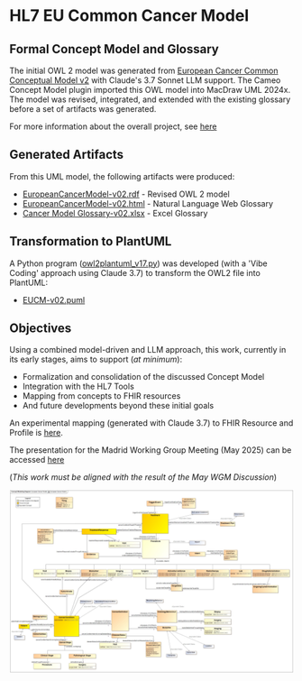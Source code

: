 # HL7 EU Common Cancer Model
## Formal Concept Model and Glossary 

The initial OWL 2 model was generated from [European Cancer Common Conceptual Model v2](https://confluence.hl7.org/download/attachments/281282385/CancerLogicalModel_20250414_Rev.png?version=1&modificationDate=1744961792994&api=v2) with Claude's 3.7 Sonnet LLM support. 
The Cameo Concept Model plugin imported this OWL model into MacDraw UML 2024x. The model was revised, integrated, and extended with the existing glossary before a set of artifacts was generated.

For more information about the overall project, see [here](https://confluence.hl7.org/x/UQfEE)

## Generated Artifacts

From this UML model, the following artifacts were produced:

* [EuropeanCancerModel-v02.rdf](https://github.com/slotti64/HL7-EU-Common-cancer-concept-model/blob/main/EuropeanCancerModel-v02.rdf) - Revised OWL 2 model
* [EuropeanCancerModel-v02.html](https://github.com/slotti64/HL7-EU-Common-cancer-concept-model/blob/main/EuropeanCancerModel-v02.html) - Natural Language Web Glossary
* [Cancer Model Glossary-v02.xlsx](https://github.com/slotti64/HL7-EU-Common-cancer-concept-model/blob/main/Cancer%20Model%20Glossary-v02.xlsx) - Excel Glossary 

## Transformation to PlantUML

A Python program ([owl2plantuml_v17.py](https://github.com/slotti64/HL7-EU-Common-cancer-concept-model/tree/main/OWL2PlantUML/)) was developed (with a 'Vibe Coding' approach using Claude 3.7) to transform the OWL2 file into PlantUML:

* [EUCM-v02.puml](https://github.com/slotti64/HL7-EU-Common-cancer-concept-model/blob/main/EUCM-v02.puml)

## Objectives

Using a combined model-driven and LLM approach, this work, currently in its early stages, aims to support (*at minimum*):

* Formalization and consolidation of the discussed Concept Model
* Integration  with the HL7 Tools
* Mapping from concepts to FHIR resources
* And future developments beyond these initial goals

An experimental mapping (generated with Claude 3.7) to FHIR Resource and Profile is [here](https://github.com/slotti64/HL7-EU-Common-cancer-concept-model/blob/main/TEST%20LLM/EUCM%20mapping%20FHIR%20Resources-05-04-2025.docx).

The presentation for the Madrid Working Group Meeting (May 2025) can be accessed [here](https://github.com/slotti64/HL7-EU-Common-cancer-concept-model/blob/main/Presentations/Common%20Cancer%20Model%20-%20Madrid%20WGM%20Presentation.pptx) 

(_This work must be aligned with the result of the May WGM Discussion_)

![Curent Formal Common Cancer Concept model](https://github.com/slotti64/HL7-EU-Common-cancer-concept-model/blob/main/RevisedEuropeanCancerConceptModel_in_UML-v02.jpg)
